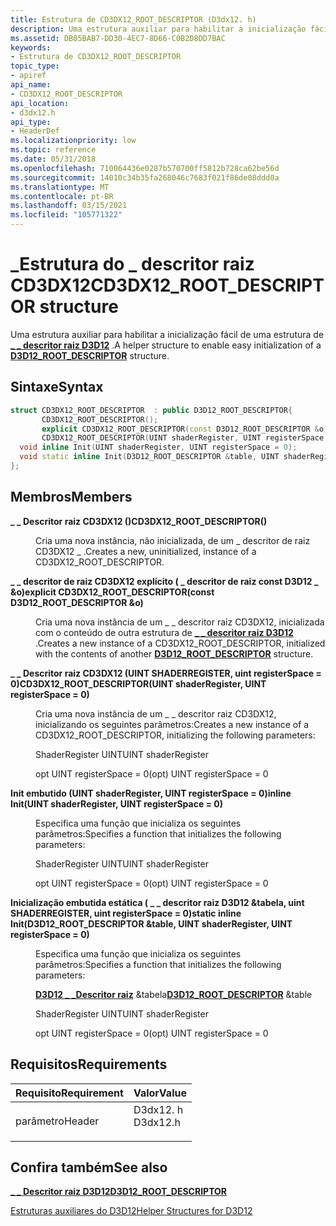 ```yaml
---
title: Estrutura de CD3DX12_ROOT_DESCRIPTOR (D3dx12. h)
description: Uma estrutura auxiliar para habilitar a inicialização fácil de uma \_ \_ estrutura de descritor raiz D3D12.
ms.assetid: DB05BAB7-DD30-4EC7-8D66-C0B2D8DD7BAC
keywords:
- Estrutura de CD3DX12_ROOT_DESCRIPTOR
topic_type:
- apiref
api_name:
- CD3DX12_ROOT_DESCRIPTOR
api_location:
- d3dx12.h
api_type:
- HeaderDef
ms.localizationpriority: low
ms.topic: reference
ms.date: 05/31/2018
ms.openlocfilehash: 710064436e0287b570700ff5812b728ca62be56d
ms.sourcegitcommit: 14010c34b35fa268046c7683f021f86de08ddd0a
ms.translationtype: MT
ms.contentlocale: pt-BR
ms.lasthandoff: 03/15/2021
ms.locfileid: "105771322"
---
```

# <a name="cd3dx12_root_descriptor-structure"></a><span data-ttu-id="db89c-104">\_Estrutura do \_ descritor raiz CD3DX12</span><span class="sxs-lookup"><span data-stu-id="db89c-104">CD3DX12\_ROOT\_DESCRIPTOR structure</span></span>

<span data-ttu-id="db89c-105">Uma estrutura auxiliar para habilitar a inicialização fácil de uma estrutura de [**\_ \_ descritor raiz D3D12**](/windows/desktop/api/d3d12/ns-d3d12-d3d12_root_descriptor) .</span><span class="sxs-lookup"><span data-stu-id="db89c-105">A helper structure to enable easy initialization of a [**D3D12\_ROOT\_DESCRIPTOR**](/windows/desktop/api/d3d12/ns-d3d12-d3d12_root_descriptor) structure.</span></span>

## <a name="syntax"></a><span data-ttu-id="db89c-106">Sintaxe</span><span class="sxs-lookup"><span data-stu-id="db89c-106">Syntax</span></span>


```C++
struct CD3DX12_ROOT_DESCRIPTOR  : public D3D12_ROOT_DESCRIPTOR{
       CD3DX12_ROOT_DESCRIPTOR();
       explicit CD3DX12_ROOT_DESCRIPTOR(const D3D12_ROOT_DESCRIPTOR &o);
       CD3DX12_ROOT_DESCRIPTOR(UINT shaderRegister, UINT registerSpace = 0);
  void inline Init(UINT shaderRegister, UINT registerSpace = 0);
  void static inline Init(D3D12_ROOT_DESCRIPTOR &table, UINT shaderRegister, UINT registerSpace = 0);
};
```



## <a name="members"></a><span data-ttu-id="db89c-107">Membros</span><span class="sxs-lookup"><span data-stu-id="db89c-107">Members</span></span>

<dl> <dt>

<span data-ttu-id="db89c-108">**\_ \_ Descritor raiz CD3DX12 ()**</span><span class="sxs-lookup"><span data-stu-id="db89c-108">**CD3DX12\_ROOT\_DESCRIPTOR()**</span></span>
</dt> <dd>

<span data-ttu-id="db89c-109">Cria uma nova instância, não inicializada, de um \_ descritor de raiz CD3DX12 \_ .</span><span class="sxs-lookup"><span data-stu-id="db89c-109">Creates a new, uninitialized, instance of a CD3DX12\_ROOT\_DESCRIPTOR.</span></span>

</dd> <dt>

<span data-ttu-id="db89c-110">**\_ \_ descritor de raiz CD3DX12 explícito ( \_ descritor de raiz const D3D12 \_ &o)**</span><span class="sxs-lookup"><span data-stu-id="db89c-110">**explicit CD3DX12\_ROOT\_DESCRIPTOR(const D3D12\_ROOT\_DESCRIPTOR &o)**</span></span>
</dt> <dd>

<span data-ttu-id="db89c-111">Cria uma nova instância de um \_ \_ descritor raiz CD3DX12, inicializada com o conteúdo de outra estrutura de [**\_ \_ descritor raiz D3D12**](/windows/desktop/api/d3d12/ns-d3d12-d3d12_root_descriptor) .</span><span class="sxs-lookup"><span data-stu-id="db89c-111">Creates a new instance of a CD3DX12\_ROOT\_DESCRIPTOR, initialized with the contents of another [**D3D12\_ROOT\_DESCRIPTOR**](/windows/desktop/api/d3d12/ns-d3d12-d3d12_root_descriptor) structure.</span></span>

</dd> <dt>

<span data-ttu-id="db89c-112">**\_ \_ Descritor raiz CD3DX12 (UINT SHADERREGISTER, uint registerSpace = 0)**</span><span class="sxs-lookup"><span data-stu-id="db89c-112">**CD3DX12\_ROOT\_DESCRIPTOR(UINT shaderRegister, UINT registerSpace = 0)**</span></span>
</dt> <dd>

<span data-ttu-id="db89c-113">Cria uma nova instância de um \_ \_ descritor raiz CD3DX12, inicializando os seguintes parâmetros:</span><span class="sxs-lookup"><span data-stu-id="db89c-113">Creates a new instance of a CD3DX12\_ROOT\_DESCRIPTOR, initializing the following parameters:</span></span>

<span data-ttu-id="db89c-114">ShaderRegister UINT</span><span class="sxs-lookup"><span data-stu-id="db89c-114">UINT shaderRegister</span></span>

<span data-ttu-id="db89c-115">opt UINT registerSpace = 0</span><span class="sxs-lookup"><span data-stu-id="db89c-115">(opt) UINT registerSpace = 0</span></span>

</dd> <dt>

<span data-ttu-id="db89c-116">**Init embutido (UINT shaderRegister, UINT registerSpace = 0)**</span><span class="sxs-lookup"><span data-stu-id="db89c-116">**inline Init(UINT shaderRegister, UINT registerSpace = 0)**</span></span>
</dt> <dd>

<span data-ttu-id="db89c-117">Especifica uma função que inicializa os seguintes parâmetros:</span><span class="sxs-lookup"><span data-stu-id="db89c-117">Specifies a function that initializes the following parameters:</span></span>

<span data-ttu-id="db89c-118">ShaderRegister UINT</span><span class="sxs-lookup"><span data-stu-id="db89c-118">UINT shaderRegister</span></span>

<span data-ttu-id="db89c-119">opt UINT registerSpace = 0</span><span class="sxs-lookup"><span data-stu-id="db89c-119">(opt) UINT registerSpace = 0</span></span>

</dd> <dt>

<span data-ttu-id="db89c-120">**Inicialização embutida estática ( \_ \_ descritor raiz D3D12 &tabela, uint SHADERREGISTER, uint registerSpace = 0)**</span><span class="sxs-lookup"><span data-stu-id="db89c-120">**static inline Init(D3D12\_ROOT\_DESCRIPTOR &table, UINT shaderRegister, UINT registerSpace = 0)**</span></span>
</dt> <dd>

<span data-ttu-id="db89c-121">Especifica uma função que inicializa os seguintes parâmetros:</span><span class="sxs-lookup"><span data-stu-id="db89c-121">Specifies a function that initializes the following parameters:</span></span>

<span data-ttu-id="db89c-122">[**D3D12 \_ \_Descritor raiz**](/windows/desktop/api/d3d12/ns-d3d12-d3d12_root_descriptor) &tabela</span><span class="sxs-lookup"><span data-stu-id="db89c-122">[**D3D12\_ROOT\_DESCRIPTOR**](/windows/desktop/api/d3d12/ns-d3d12-d3d12_root_descriptor) &table</span></span>

<span data-ttu-id="db89c-123">ShaderRegister UINT</span><span class="sxs-lookup"><span data-stu-id="db89c-123">UINT shaderRegister</span></span>

<span data-ttu-id="db89c-124">opt UINT registerSpace = 0</span><span class="sxs-lookup"><span data-stu-id="db89c-124">(opt) UINT registerSpace = 0</span></span>

</dd> </dl>

## <a name="requirements"></a><span data-ttu-id="db89c-125">Requisitos</span><span class="sxs-lookup"><span data-stu-id="db89c-125">Requirements</span></span>



| <span data-ttu-id="db89c-126">Requisito</span><span class="sxs-lookup"><span data-stu-id="db89c-126">Requirement</span></span> | <span data-ttu-id="db89c-127">Valor</span><span class="sxs-lookup"><span data-stu-id="db89c-127">Value</span></span> |
|-------------------|-------------------------------------------------------------------------------------|
| <span data-ttu-id="db89c-128">parâmetro</span><span class="sxs-lookup"><span data-stu-id="db89c-128">Header</span></span><br/> | <dl> <span data-ttu-id="db89c-129"><dt>D3dx12. h</dt></span><span class="sxs-lookup"><span data-stu-id="db89c-129"><dt>D3dx12.h</dt></span></span> </dl> |



## <a name="see-also"></a><span data-ttu-id="db89c-130">Confira também</span><span class="sxs-lookup"><span data-stu-id="db89c-130">See also</span></span>

<dl> <dt>

[<span data-ttu-id="db89c-131">**\_ \_ Descritor raiz D3D12**</span><span class="sxs-lookup"><span data-stu-id="db89c-131">**D3D12\_ROOT\_DESCRIPTOR**</span></span>](/windows/desktop/api/d3d12/ns-d3d12-d3d12_root_descriptor)
</dt> <dt>

[<span data-ttu-id="db89c-132">Estruturas auxiliares do D3D12</span><span class="sxs-lookup"><span data-stu-id="db89c-132">Helper Structures for D3D12</span></span>](helper-structures-for-d3d12.md)
</dt> </dl>

 

 





